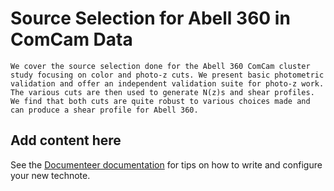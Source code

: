 # Source Selection for Abell 360 in ComCam Data

```{abstract}
We cover the source selection done for the Abell 360 ComCam cluster study focusing on color and photo-z cuts. We present basic photometric validation and offer an independent validation suite for photo-z work. The various cuts are then used to generate N(z)s and shear profiles. We find that both cuts are quite robust to various choices made and can produce a shear profile for Abell 360.
```

## Add content here

See the [Documenteer documentation](https://documenteer.lsst.io/technotes/index.html) for tips on how to write and configure your new technote.
